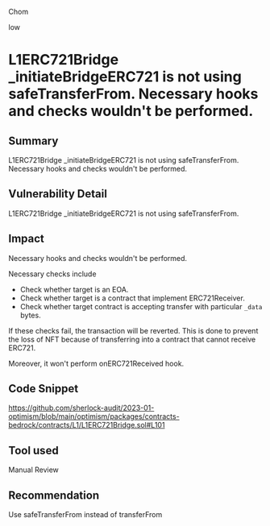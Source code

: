 Chom

low

# L1ERC721Bridge _initiateBridgeERC721 is not using safeTransferFrom. Necessary hooks and checks wouldn't be performed.

## Summary
L1ERC721Bridge _initiateBridgeERC721 is not using safeTransferFrom. Necessary hooks and checks wouldn't be performed.

## Vulnerability Detail
L1ERC721Bridge _initiateBridgeERC721 is not using safeTransferFrom.

## Impact

Necessary hooks and checks wouldn't be performed.

Necessary checks include
- Check whether target is an EOA.
- Check whether target is a contract that implement ERC721Receiver.
- Check whether target contract is accepting transfer with particular `_data` bytes.

If these checks fail, the transaction will be reverted. This is done to prevent the loss of NFT because of transferring into a contract that cannot receive ERC721.

Moreover, it won't perform onERC721Received hook.

## Code Snippet
https://github.com/sherlock-audit/2023-01-optimism/blob/main/optimism/packages/contracts-bedrock/contracts/L1/L1ERC721Bridge.sol#L101

## Tool used

Manual Review

## Recommendation
Use safeTransferFrom instead of transferFrom
